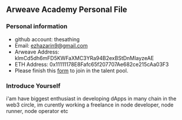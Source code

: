 ## Arweave Academy Personal File

### Personal information

- github account: thesathing
- Email: ezhazarin9@gmail.com
- Arweave Address: klmCd5dh6mFD5KWFaXMC3YRa94B2exBStDnMIayzeAE
- ETH Address: 0x11111178E8Fafc65f207707Ae682ce215cAa03F3
- Please finish this [form](https://docs.google.com/forms/d/e/1FAIpQLSfWA5fIIcBgmRppm3jNz5vmf9Mai_QMVil-2pO4r7YKn_Zhtw/viewform?usp=sf_link) to join in the talent pool.

### Introduce Yourself
 i'am have biggest enthusiast in developing dApps in many chain in the web3 circle, im curently working a freelance in node developer, node runner, node operator etc
